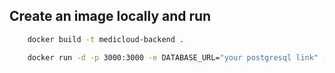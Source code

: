 ## Create an image locally and run

```bash
    docker build -t medicloud-backend .
```

```bash
    docker run -d -p 3000:3000 -e DATABASE_URL="your postgresql link" -e SECRET_KEY="256-bit hexadecimal key" -e JWT_SECRETKEY="your secret key" medicloud-backend
```